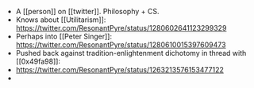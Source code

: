 - A [[person]] on [[twitter]]. Philosophy + CS.
- Knows about [[Utilitarism]]: https://twitter.com/ResonantPyre/status/1280602641123299329
- Perhaps into [[Peter Singer]]: https://twitter.com/ResonantPyre/status/1280610015397609473
- Pushed back against tradition-enlightenment dichotomy in thread with [[0x49fa98]]:
- https://twitter.com/ResonantPyre/status/1263213576153477122
- 
